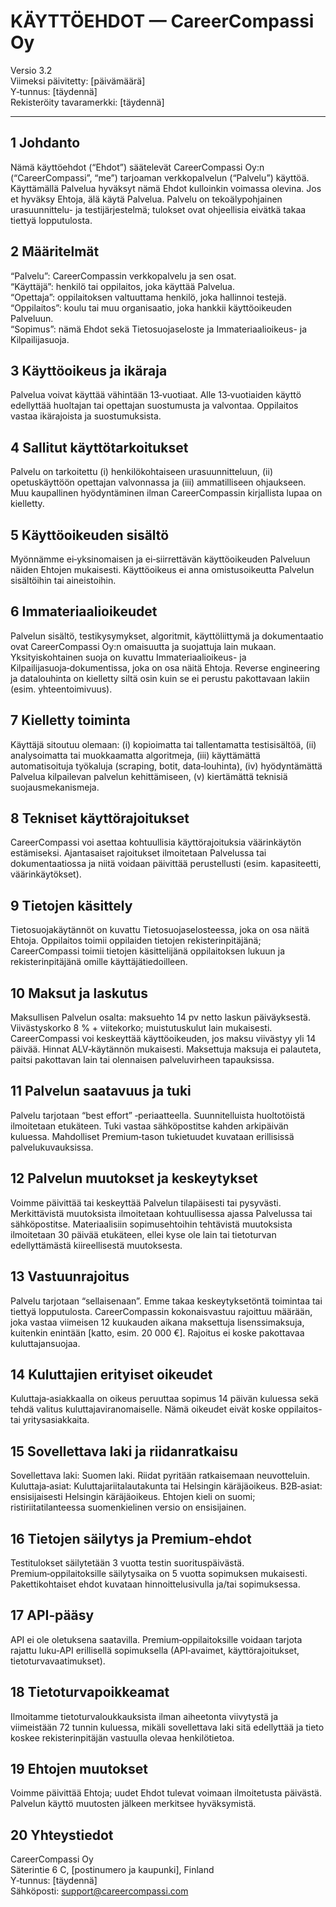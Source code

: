 # KÄYTTÖEHDOT — CareerCompassi Oy

Versio 3.2  
Viimeksi päivitetty: [päivämäärä]  
Y‑tunnus: [täydennä]  
Rekisteröity tavaramerkki: [täydennä]

---

## 1 Johdanto

Nämä käyttöehdot (“Ehdot”) säätelevät CareerCompassi Oy:n (“CareerCompassi”, “me”) tarjoaman verkkopalvelun (“Palvelu”) käyttöä. Käyttämällä Palvelua hyväksyt nämä Ehdot kulloinkin voimassa olevina. Jos et hyväksy Ehtoja, älä käytä Palvelua. Palvelu on tekoälypohjainen urasuunnittelu- ja testijärjestelmä; tulokset ovat ohjeellisia eivätkä takaa tiettyä lopputulosta.

## 2 Määritelmät
“Palvelu”: CareerCompassin verkkopalvelu ja sen osat.  
“Käyttäjä”: henkilö tai oppilaitos, joka käyttää Palvelua.  
“Opettaja”: oppilaitoksen valtuuttama henkilö, joka hallinnoi testejä.  
“Oppilaitos”: koulu tai muu organisaatio, joka hankkii käyttöoikeuden Palveluun.  
“Sopimus”: nämä Ehdot sekä Tietosuojaseloste ja Immateriaalioikeus- ja Kilpailijasuoja.

## 3 Käyttöoikeus ja ikäraja
Palvelua voivat käyttää vähintään 13‑vuotiaat. Alle 13‑vuotiaiden käyttö edellyttää huoltajan tai opettajan suostumusta ja valvontaa. Oppilaitos vastaa ikärajoista ja suostumuksista.

## 4 Sallitut käyttötarkoitukset
Palvelu on tarkoitettu (i) henkilökohtaiseen urasuunnitteluun, (ii) opetuskäyttöön opettajan valvonnassa ja (iii) ammatilliseen ohjaukseen. Muu kaupallinen hyödyntäminen ilman CareerCompassin kirjallista lupaa on kielletty.

## 5 Käyttöoikeuden sisältö
Myönnämme ei‑yksinomaisen ja ei‑siirrettävän käyttöoikeuden Palveluun näiden Ehtojen mukaisesti. Käyttöoikeus ei anna omistusoikeutta Palvelun sisältöihin tai aineistoihin.

## 6 Immateriaalioikeudet
Palvelun sisältö, testikysymykset, algoritmit, käyttöliittymä ja dokumentaatio ovat CareerCompassi Oy:n omaisuutta ja suojattuja lain mukaan. Yksityiskohtainen suoja on kuvattu Immateriaalioikeus- ja Kilpailijasuoja‑dokumentissa, joka on osa näitä Ehtoja. Reverse engineering ja datalouhinta on kielletty siltä osin kuin se ei perustu pakottavaan lakiin (esim. yhteentoimivuus).

## 7 Kielletty toiminta
Käyttäjä sitoutuu olemaan: (i) kopioimatta tai tallentamatta testisisältöä, (ii) analysoimatta tai muokkaamatta algoritmeja, (iii) käyttämättä automatisoituja työkaluja (scraping, botit, data‑louhinta), (iv) hyödyntämättä Palvelua kilpailevan palvelun kehittämiseen, (v) kiertämättä teknisiä suojausmekanismeja.

## 8 Tekniset käyttörajoitukset
CareerCompassi voi asettaa kohtuullisia käyttörajoituksia väärinkäytön estämiseksi. Ajantasaiset rajoitukset ilmoitetaan Palvelussa tai dokumentaatiossa ja niitä voidaan päivittää perustellusti (esim. kapasiteetti, väärinkäytökset).

## 9 Tietojen käsittely
Tietosuojakäytännöt on kuvattu Tietosuojaselosteessa, joka on osa näitä Ehtoja. Oppilaitos toimii oppilaiden tietojen rekisterinpitäjänä; CareerCompassi toimii tietojen käsittelijänä oppilaitoksen lukuun ja rekisterinpitäjänä omille käyttäjätiedoilleen.

## 10 Maksut ja laskutus
Maksullisen Palvelun osalta: maksuehto 14 pv netto laskun päiväyksestä. Viivästyskorko 8 % + viitekorko; muistutuskulut lain mukaisesti. CareerCompassi voi keskeyttää käyttöoikeuden, jos maksu viivästyy yli 14 päivää. Hinnat ALV‑käytännön mukaisesti. Maksettuja maksuja ei palauteta, paitsi pakottavan lain tai olennaisen palveluvirheen tapauksissa.

## 11 Palvelun saatavuus ja tuki
Palvelu tarjotaan “best effort” ‑periaatteella. Suunnitelluista huoltotöistä ilmoitetaan etukäteen. Tuki vastaa sähköpostitse kahden arkipäivän kuluessa. Mahdolliset Premium‑tason tukietuudet kuvataan erillisissä palvelukuvauksissa.

## 12 Palvelun muutokset ja keskeytykset
Voimme päivittää tai keskeyttää Palvelun tilapäisesti tai pysyvästi. Merkittävistä muutoksista ilmoitetaan kohtuullisessa ajassa Palvelussa tai sähköpostitse. Materiaalisiin sopimusehtoihin tehtävistä muutoksista ilmoitetaan 30 päivää etukäteen, ellei kyse ole lain tai tietoturvan edellyttämästä kiireellisestä muutoksesta.

## 13 Vastuunrajoitus
Palvelu tarjotaan “sellaisenaan”. Emme takaa keskeytyksetöntä toimintaa tai tiettyä lopputulosta. CareerCompassin kokonaisvastuu rajoittuu määrään, joka vastaa viimeisen 12 kuukauden aikana maksettuja lisenssimaksuja, kuitenkin enintään [katto, esim. 20 000 €]. Rajoitus ei koske pakottavaa kuluttajansuojaa.

## 14 Kuluttajien erityiset oikeudet
Kuluttaja‑asiakkaalla on oikeus peruuttaa sopimus 14 päivän kuluessa sekä tehdä valitus kuluttajaviranomaiselle. Nämä oikeudet eivät koske oppilaitos- tai yritysasiakkaita.

## 15 Sovellettava laki ja riidanratkaisu
Sovellettava laki: Suomen laki. Riidat pyritään ratkaisemaan neuvotteluin. Kuluttaja‑asiat: Kuluttajariitalautakunta tai Helsingin käräjäoikeus. B2B‑asiat: ensisijaisesti Helsingin käräjäoikeus. Ehtojen kieli on suomi; ristiriitatilanteessa suomenkielinen versio on ensisijainen.

## 16 Tietojen säilytys ja Premium‑ehdot
Testitulokset säilytetään 3 vuotta testin suorituspäivästä. Premium‑oppilaitoksille säilytysaika on 5 vuotta sopimuksen mukaisesti. Pakettikohtaiset ehdot kuvataan hinnoittelusivulla ja/tai sopimuksessa.

## 17 API‑pääsy
API ei ole oletuksena saatavilla. Premium‑oppilaitoksille voidaan tarjota rajattu luku‑API erillisellä sopimuksella (API‑avaimet, käyttörajoitukset, tietoturvavaatimukset).

## 18 Tietoturvapoikkeamat
Ilmoitamme tietoturvaloukkauksista ilman aiheetonta viivytystä ja viimeistään 72 tunnin kuluessa, mikäli sovellettava laki sitä edellyttää ja tieto koskee rekisterinpitäjän vastuulla olevaa henkilötietoa.

## 19 Ehtojen muutokset
Voimme päivittää Ehtoja; uudet Ehdot tulevat voimaan ilmoitetusta päivästä. Palvelun käyttö muutosten jälkeen merkitsee hyväksymistä.

## 20 Yhteystiedot
CareerCompassi Oy  
Säterintie 6 C, [postinumero ja kaupunki], Finland  
Y‑tunnus: [täydennä]  
Sähköposti: support@careercompassi.com


